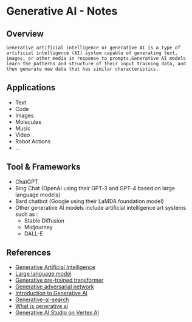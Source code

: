 # Generative AI - Notes

## Overview

```
Generative artificial intelligence or generative AI is a type of artificial intelligence (AI) system capable of generating text, images, or other media in response to prompts.Generative AI models learn the patterns and structure of their input training data, and then generate new data that has similar characteristics.
```

## Applications 

- Text
- Code
- Images
- Molecules
- Music
- Video
- Robot Actions
- ...


## Tool & Frameworks

- ChatGPT 
- Bing Chat (OpenAI using their GPT-3 and GPT-4 based on large language models)
- Bard chatbot (Google using their LaMDA foundation model) 
- Other generative AI models include artificial intelligence art systems such as :
  - Stable Diffusion 
  - Midjourney
  - DALL-E


## References

- [Generative Artificial Intelligence](https://en.wikipedia.org/wiki/Generative_artificial_intelligence)
- [Large language model](https://en.wikipedia.org/wiki/Large_language_model)
- [Generative pre-trained transformer](https://en.wikipedia.org/wiki/Generative_pre-trained_transformer)
- [Generative adversarial network](https://en.wikipedia.org/wiki/Generative_adversarial_network)
- [Introduction to Generative AI](https://www.youtube.com/watch?v=G2fqAlgmoPo)
- [Generative-ai-search](https://blog.google/products/search/generative-ai-search/)
- [What is generative ai](https://www.mckinsey.com/featured-insights/mckinsey-explainers/what-is-generative-ai)
- [Generative AI Studio on Vertex AI](https://cloud.google.com/generative-ai-studio?hl=en)